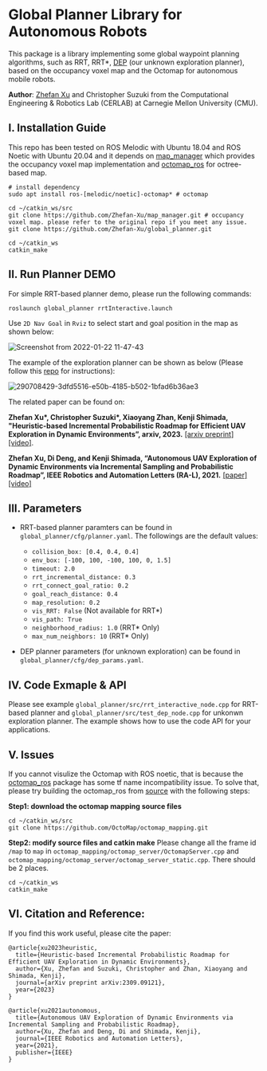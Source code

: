 # Global Planner Library for Autonomous Robots
This package is a library implementing some global waypoint planning algorithms, such as RRT, RRT*, [DEP](https://github.com/Zhefan-Xu/DEP) (our unknown exploration planner), based on the occupancy voxel map and the Octomap for autonomous mobile robots. 

**Author**: [Zhefan Xu](https://zhefanxu.com/) and Christopher Suzuki from the Computational Engineering & Robotics Lab (CERLAB) at Carnegie Mellon University (CMU).


## I. Installation Guide
This repo has been tested on ROS Melodic with Ubuntu 18.04 and ROS Noetic with Ubuntu 20.04 and it depends on [map_manager](https://github.com/Zhefan-Xu/map_manager) which provides the occupancy voxel map implementation and [octomap_ros](http://wiki.ros.org/octomap) for octree-based map. 

```
# install dependency
sudo apt install ros-[melodic/noetic]-octomap* # octomap

cd ~/catkin_ws/src
git clone https://github.com/Zhefan-Xu/map_manager.git # occupancy voxel map. please refer to the original repo if you meet any issue.
git clone https://github.com/Zhefan-Xu/global_planner.git

cd ~/catkin_ws
catkin_make
```
## II. Run Planner DEMO
For simple RRT-based planner demo, please run the following commands:
```
roslaunch global_planner rrtInteractive.launch
```
Use ```2D Nav Goal``` in ```Rviz``` to select start and goal position in the map as shown below:

![Screenshot from 2022-01-22 11-47-43](https://user-images.githubusercontent.com/55560905/150648123-8c1d9102-0b44-4851-82f5-fff0101be0ac.png)

The example of the exploration planner can be shown as below (Please follow this [repo](https://github.com/Zhefan-Xu/autonomous_flight) for instructions):

![290708429-3dfd5516-e50b-4185-b502-1bfad6b36ae3](https://github.com/Zhefan-Xu/global_planner/assets/55560905/597b4e86-04c8-403a-a875-a62f1cd94dfa)

The related paper can be found on:

**Zhefan Xu\*, Christopher Suzuki\*, Xiaoyang Zhan, Kenji Shimada, "Heuristic-based Incremental Probabilistic Roadmap for Efficient UAV Exploration in Dynamic Environments”, arxiv, 2023.** [\[arxiv preprint\]](https://arxiv.org/pdf/2303.00132.pdf) [\[video\]](https://youtu.be/fjVJCgDemjc?si=9nsWhReMeJH5JC3Q).

**Zhefan Xu, Di Deng, and Kenji Shimada, “Autonomous UAV Exploration of Dynamic Environments via Incremental Sampling and Probabilistic Roadmap”, IEEE Robotics and Automation Letters (RA-L), 2021.** [\[paper\]](https://ieeexplore.ieee.org/document/9362184) [\[video\]](https://youtu.be/ileyP4DRBjU?si=KFJLt-rLCa3tFaRH)

## III. Parameters
- RRT-based planner paramters can be found in ```global_planner/cfg/planner.yaml```. The followings are the default values: 
  - ```collision_box: [0.4, 0.4, 0.4]```
  - ```env_box: [-100, 100, -100, 100, 0, 1.5]```
  - ```timeout: 2.0```
  - ```rrt_incremental_distance: 0.3```
  - ```rrt_connect_goal_ratio: 0.2```
  - ```goal_reach_distance: 0.4```
  - ```map_resolution: 0.2```
  - ```vis_RRT: False``` (Not available for RRT*)
  - ```vis_path: True```
  - ```neighborhood_radius: 1.0``` (RRT* Only)
  - ```max_num_neighbors: 10``` (RRT* Only)
    
- DEP planner parameters (for unknown exploration) can be found in ```global_planner/cfg/dep_params.yaml```.

## IV. Code Exmaple & API
Please see example ```global_planner/src/rrt_interactive_node.cpp``` for RRT-based planner and ```global_planner/src/test_dep_node.cpp``` for unkonwn exploration planner. The example shows how to use the code API for your applications. 

## V. Issues
If you cannot visulize the Octomap with ROS noetic, that is because the [octomap_ros](http://wiki.ros.org/octomap) package has some tf name incompatibility issue. To solve that, please try building the octomap_ros from [source](https://github.com/OctoMap/octomap_mapping) with the following steps:

**Step1: download the octomap mapping source files**

```
cd ~/catkin_ws/src
git clone https://github.com/OctoMap/octomap_mapping.git
```

**Step2: modify source files and catkin make**
Please change all the frame id ```/map``` to ```map``` in ```octomap_mapping/octomap_server/OctomapServer.cpp``` and ```octomap_mapping/octomap_server/octomap_server_static.cpp```. There should be 2 places. 
```
cd ~/catkin_ws
catkin_make
```
## VI. Citation and Reference:
If you find this work useful, please cite the paper:
```
@article{xu2023heuristic,
  title={Heuristic-based Incremental Probabilistic Roadmap for Efficient UAV Exploration in Dynamic Environments},
  author={Xu, Zhefan and Suzuki, Christopher and Zhan, Xiaoyang and Shimada, Kenji},
  journal={arXiv preprint arXiv:2309.09121},
  year={2023}
}
```

```
@article{xu2021autonomous,
  title={Autonomous UAV Exploration of Dynamic Environments via Incremental Sampling and Probabilistic Roadmap},
  author={Xu, Zhefan and Deng, Di and Shimada, Kenji},
  journal={IEEE Robotics and Automation Letters},
  year={2021},
  publisher={IEEE}
}

```
